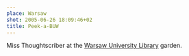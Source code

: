 ```yaml
---
place: Warsaw
shot: 2005-06-26 18:09:46+02
title: Peek-a-BUW
---
```


Miss Thoughtscriber at the [Warsaw University Library](http://en.wikipedia.org/wiki/Warsaw_University_Library) garden.
